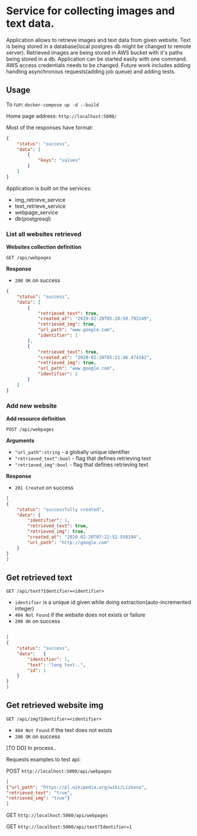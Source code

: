 # Service for collecting images and text data.

Application allows to retrieve images and text data from given website. 
Text is being stored in a database(local postgres db might be changed to remote server).
Retrieved images are being stored in AWS bucket with it's paths being stored in a db. 
Application can be started easily with one command. AWS access credentials needs to be changed.
Future work includes adding handling asynchronous requests(adding job queue) and adding tests.

## Usage 

To run: 
```docker-compose up -d --build```

Home page address: `http://localhost:5000/`





Most of the responses have format:

```json
{
    "status": "success",
    "data": [
        {
            "keys": "values"
        }
    ]
}
```

Application is built on the services:
- img_retrieve_service
- text_retrieve_service
- webpage_service 
- db(postgresql)



### List all websites retrieved 

**Websites collection definition**

`GET /api/webpages`

**Response** 

- `200 OK` on success

```json
{
    "status": "success",
    "data": [
        {
            "retrieved_text": true,
            "created_at": "2020-02-20T05:20:58.793149",
            "retrieved_img": true,
            "url_path": "www.google.com",
            "identifier": 1
        },
        {
            "retrieved_text": true,
            "created_at": "2020-02-20T05:21:46.474182",
            "retrieved_img": true,
            "url_path": "www.google.com",
            "identifier": 2
        }
    ]
}
```

### Add new website

**Add resource definition**

`POST /api/webpages`

**Arguments**

- `"url_path":string` - a globally unique identifier
- `"retrieved_text":bool` - flag that defines retrieving text
- `"retrieved_img":bool` - flag that defines retrieving text

**Response**

- `201 Created` on success

```json
[
{
    "status": "successfully created",
    "data": {
        "identifier": 1,
        "retrieved_text": true,
        "retrieved_img": true,
        "created_at": "2020-02-20T07:22:52.550194",
        "url_path": "http://google.com"
    }
}
]
```

## Get retrieved text

`GET /api/text?Identifier=<identifier>`

- `identifier` is a unique id given while doing extraction(auto-incremented integer)
- `404 Not Found` if the website does not exists or failure
- `200 OK` on success

```json

[
{
    "status": "success",
    "data":   {
        "identifier": 1,
        "text": "long text..",
        "id": 1
    }
}
]
```


## Get retrieved website img

`GET /api/img?Identifier=<identifier>`

- `404 Not Found` if the text does not exists
- `200 OK` on success

[TO DO]
In process.. 


Requests examples to test api:

POST `http://localhost:5000/api/webpages`
```json
[
{"url_path": "https://pl.wikipedia.org/wiki/Lizbona",
"retrieved_text": "true",
"retrieved_img": "true"}
]
```


GET `http://localhost:5000/api/webpages`

GET `http://localhost:5000/api/text?Identifier=1 `

